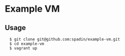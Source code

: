 # Example VM

## Usage

      $ git clone git@github.com:spadin/example-vm.git
      $ cd example-vm
      $ vagrant up
